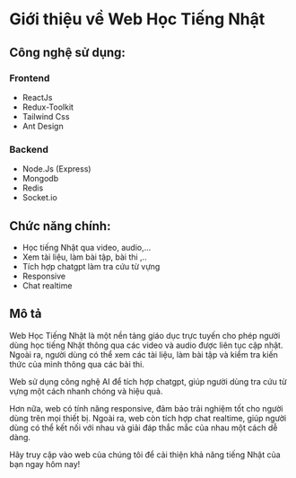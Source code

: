 # Giới thiệu về Web Học Tiếng Nhật

## Công nghệ sử dụng:

### Frontend

- ReactJs
- Redux-Toolkit
- Tailwind Css
- Ant Design

### Backend

- Node.Js (Express)
- Mongodb
- Redis
- Socket.io

## Chức năng chính:

- Học tiếng Nhật qua video, audio,...
- Xem tài liệu, làm bài tập, bài thi ,..
- Tích hợp chatgpt làm tra cứu từ vựng
- Responsive
- Chat realtime

## Mô tả

Web Học Tiếng Nhật là một nền tảng giáo dục trực tuyến cho phép người dùng học tiếng Nhật thông qua các video và audio được liên tục cập nhật. Ngoài ra, người dùng có thể xem các tài liệu, làm bài tập và kiểm tra kiến thức của mình thông qua các bài thi.

Web sử dụng công nghệ AI để tích hợp chatgpt, giúp người dùng tra cứu từ vựng một cách nhanh chóng và hiệu quả.

Hơn nữa, web có tính năng responsive, đảm bảo trải nghiệm tốt cho người dùng trên mọi thiết bị. Ngoài ra, web còn tích hợp chat realtime, giúp người dùng có thể kết nối với nhau và giải đáp thắc mắc của nhau một cách dễ dàng.

Hãy truy cập vào web của chúng tôi để cải thiện khả năng tiếng Nhật của bạn ngay hôm nay!
